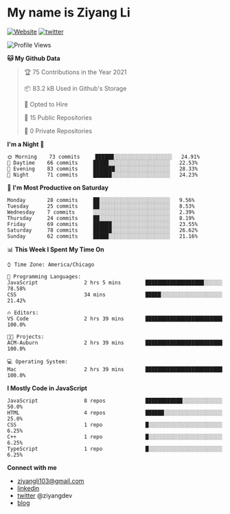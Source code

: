# My name is Ziyang Li
[![Website](https://img.shields.io/website?down_color=red&down_message=offline&up_color=success&up_message=online&url=https%3A%2F%2Fziyang.dev)](https://ziyang.dev)
[![twitter](https://img.shields.io/badge/twitter-%40ziyangdev-blue?style=social&logo=twitter)](https://twitter.com/ziyangdev)

<!--START_SECTION:waka-->
![Profile Views](http://img.shields.io/badge/Profile%20Views-0-blue)

**🐱 My Github Data** 

> 🏆 75 Contributions in the Year 2021
 > 
> 📦 83.2 kB Used in Github's Storage 
 > 
> 💼 Opted to Hire
 > 
> 📜 15 Public Repositories 
 > 
> 🔑 0 Private Repositories  
 > 
**I'm a Night 🦉** 

```text
🌞 Morning    73 commits     ██████░░░░░░░░░░░░░░░░░░░   24.91% 
🌆 Daytime    66 commits     █████░░░░░░░░░░░░░░░░░░░░   22.53% 
🌃 Evening    83 commits     ███████░░░░░░░░░░░░░░░░░░   28.33% 
🌙 Night      71 commits     ██████░░░░░░░░░░░░░░░░░░░   24.23%

```
📅 **I'm Most Productive on Saturday** 

```text
Monday       28 commits     ██░░░░░░░░░░░░░░░░░░░░░░░   9.56% 
Tuesday      25 commits     ██░░░░░░░░░░░░░░░░░░░░░░░   8.53% 
Wednesday    7 commits      ░░░░░░░░░░░░░░░░░░░░░░░░░   2.39% 
Thursday     24 commits     ██░░░░░░░░░░░░░░░░░░░░░░░   8.19% 
Friday       69 commits     ██████░░░░░░░░░░░░░░░░░░░   23.55% 
Saturday     78 commits     ██████░░░░░░░░░░░░░░░░░░░   26.62% 
Sunday       62 commits     █████░░░░░░░░░░░░░░░░░░░░   21.16%

```


📊 **This Week I Spent My Time On** 

```text
⌚︎ Time Zone: America/Chicago

💬 Programming Languages: 
JavaScript               2 hrs 5 mins        ███████████████████░░░░░░   78.58% 
CSS                      34 mins             █████░░░░░░░░░░░░░░░░░░░░   21.42%

🔥 Editors: 
VS Code                  2 hrs 39 mins       █████████████████████████   100.0%

🐱‍💻 Projects: 
ACM-Auburn               2 hrs 39 mins       █████████████████████████   100.0%

💻 Operating System: 
Mac                      2 hrs 39 mins       █████████████████████████   100.0%

```

**I Mostly Code in JavaScript** 

```text
JavaScript               8 repos             ████████████░░░░░░░░░░░░░   50.0% 
HTML                     4 repos             ██████░░░░░░░░░░░░░░░░░░░   25.0% 
CSS                      1 repo              █░░░░░░░░░░░░░░░░░░░░░░░░   6.25% 
C++                      1 repo              █░░░░░░░░░░░░░░░░░░░░░░░░   6.25% 
TypeScript               1 repo              █░░░░░░░░░░░░░░░░░░░░░░░░   6.25%

```



<!--END_SECTION:waka-->

**Connect with me**
- ziyangli103@gmail.com
- [linkedin](https://www.linkedin.com/in/ziyangg/)
- [twitter](https://twitter.com/ziyangdev) @ziyangdev
- [blog](https://ziyangll.github.io/blog/)
